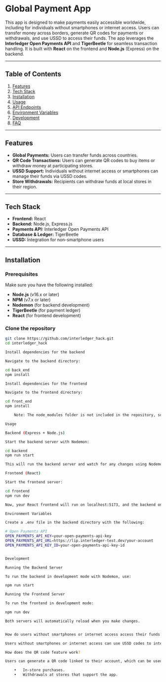 # Global Payment App

This app is designed to make payments easily accessible worldwide, including for individuals without smartphones or internet access. Users can transfer money across borders, generate QR codes for payments or withdrawals, and use USSD to access their funds. The app leverages the **Interledger Open Payments API** and **TigerBeetle** for seamless transaction handling. It is built with **React** on the frontend and **Node.js** (Express) on the backend.

---

## Table of Contents
1. [Features](#features)
2. [Tech Stack](#tech-stack)
3. [Installation](#installation)
4. [Usage](#usage)
5. [API Endpoints](#api-endpoints)
6. [Environment Variables](#environment-variables)
7. [Development](#development)
8. [FAQ](#faq)

---

## Features

- **Global Payments:** Users can transfer funds across countries.
- **QR Code Transactions:** Users can generate QR codes to buy items or withdraw money at participating stores.
- **USSD Support:** Individuals without internet access or smartphones can manage their funds via USSD codes.
- **Store Withdrawals:** Recipients can withdraw funds at local stores in their region.

---

## Tech Stack

- **Frontend:** React
- **Backend:** Node.js, Express.js
- **Payments API:** Interledger Open Payments API
- **Database & Ledger:** TigerBeetle
- **USSD:** Integration for non-smartphone users

---

## Installation

### Prerequisites

Make sure you have the following installed:

- **Node.js** (v16.x or later)
- **NPM** (v7.x or later)
- **Nodemon** (for backend development)
- **TigerBeetle** (for payment ledger)
- **React** (for frontend development)

### Clone the repository
```bash
git clone https://github.com/interledger_hack.git
cd interledger_hack

Install dependencies for the backend

Navigate to the backend directory:

cd back_end
npm install

Install dependencies for the frontend

Navigate to the frontend directory:

cd front_end
npm install

	Note: The node_modules folder is not included in the repository, so you will need to run npm install to download dependencies.

Usage

Backend (Express + Node.js)

Start the backend server with Nodemon:

cd backend
npm run start

This will run the backend server and watch for any changes using Nodemon.

Frontend (React)

Start the frontend server:

cd frontend
npm run dev

Now, your React frontend will run on localhost:5173, and the backend on localhost:3000.

Environment Variables

Create a .env file in the backend directory with the following:

# Open Payments API
OPEN_PAYMENTS_API_KEY=your-open-payments-api-key
OPEN_PAYMENTS_API_URL=https://lip.interledger-test.dev/your-account
OPEN_PAYMENTS_API_KEY_ID=your-open-payments-api-key-id


Development

Running the Backend Server

To run the backend in development mode with Nodemon, use:

npm run start

Running the Frontend Server

To run the frontend in development mode:

npm run dev

Both servers will automatically reload when you make changes.


How do users without smartphones or internet access access their funds?

Users without smartphones or internet access can use USSD codes to interact with their accounts. They will be able to check their balance, withdraw money, and transfer funds through their mobile carrier’s USSD system.

How does the QR code feature work?

Users can generate a QR code linked to their account, which can be used for:

	•	In-store purchases.
	•	Withdrawals at stores that support the app.

